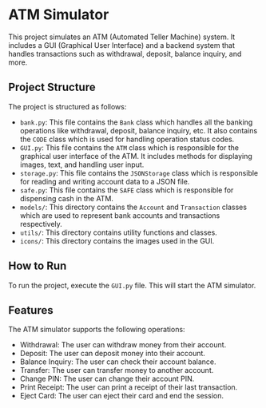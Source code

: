 # ATM Simulator

This project simulates an ATM (Automated Teller Machine) system. It includes a GUI (Graphical User Interface) and a backend system that handles transactions such as withdrawal, deposit, balance inquiry, and more.

## Project Structure

The project is structured as follows:

- `bank.py`: This file contains the `Bank` class which handles all the banking operations like withdrawal, deposit, balance inquiry, etc. It also contains the `CODE` class which is used for handling operation status codes.
- `GUI.py`: This file contains the `ATM` class which is responsible for the graphical user interface of the ATM. It includes methods for displaying images, text, and handling user input.
- `storage.py`: This file contains the `JSONStorage` class which is responsible for reading and writing account data to a JSON file.
- `safe.py`: This file contains the `SAFE` class which is responsible for dispensing cash in the ATM.
- `models/`: This directory contains the `Account` and `Transaction` classes which are used to represent bank accounts and transactions respectively.
- `utils/`: This directory contains utility functions and classes.
- `icons/`: This directory contains the images used in the GUI.

## How to Run

To run the project, execute the `GUI.py` file. This will start the ATM simulator.

## Features

The ATM simulator supports the following operations:

- Withdrawal: The user can withdraw money from their account.
- Deposit: The user can deposit money into their account.
- Balance Inquiry: The user can check their account balance.
- Transfer: The user can transfer money to another account.
- Change PIN: The user can change their account PIN.
- Print Receipt: The user can print a receipt of their last transaction.
- Eject Card: The user can eject their card and end the session.